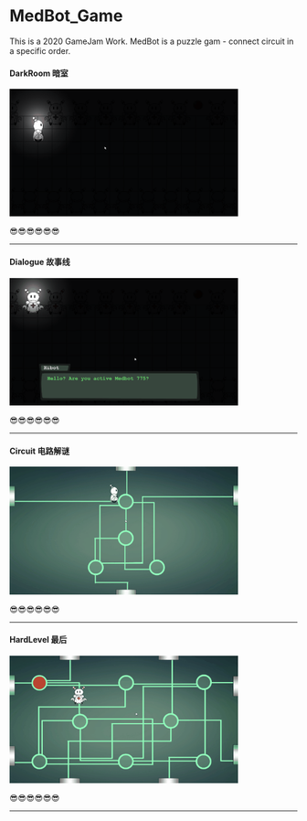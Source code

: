 # MedBot_Game

This is a 2020 GameJam Work. MedBot is a puzzle gam - connect circuit in a specific order.

#### DarkRoom 暗室
<p align="left">
<img src = "/images/DarkRoom.gif" width = "400">
</p>
😎😎😎😎😎😎

***

#### Dialogue 故事线
<p align="left">
<img src = "/images/Dialogues.gif" width = "400">
</p>
😎😎😎😎😎😎

***

#### Circuit 电路解谜
<p align="left">
<img src = "/images/Crashed.gif" width = "400">
</p>
😎😎😎😎😎😎

***

#### HardLevel 最后
<p align="left">
<img src = "/images/Last.gif" width = "400">
</p>
😎😎😎😎😎😎

***